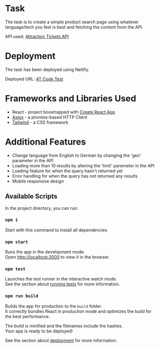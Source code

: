 # Task
The task is to create a simple product search page using whatever language/tech you feel is best and fetching the content from the API.

API used: [Attraction Tickets API](https://global.atdtravel.com/api/products?geo=en)

# Deployment
The task has been deployed using Netlify.

Deployed URL: [AT Code Test](https://at-codetest.netlify.app/)

# Frameworks and Libraries Used
* React - project boostrapped with [Create React App](https://github.com/facebook/create-react-app)
* [Axios](https://axios-http.com/docs/intro) - a promise-based HTTP Client
* [Tailwind](https://tailwindcss.com/docs/guides/create-react-app) - a CSS framework

# Additional Features
* Change language from English to German by changing the 'geo' parameter in the API
* Loading more than 10 results by altering the 'limit' paremeter in the API
* Loading feature for when the query hasn't returned yet
* Error handling for when the query has not returned any results
* Mobile responsive design

## Available Scripts

In the project directory, you can run:

### `npm i`
Start with this command to install all dependencies

### `npm start`
Runs the app in the development mode.\
Open [http://localhost:3000](http://localhost:3000) to view it in the browser.

### `npm test`
Launches the test runner in the interactive watch mode.\
See the section about [running tests](https://facebook.github.io/create-react-app/docs/running-tests) for more information.

### `npm run build`
Builds the app for production to the `build` folder.\
It correctly bundles React in production mode and optimizes the build for the best performance.

The build is minified and the filenames include the hashes.\
Your app is ready to be deployed!

See the section about [deployment](https://facebook.github.io/create-react-app/docs/deployment) for more information.